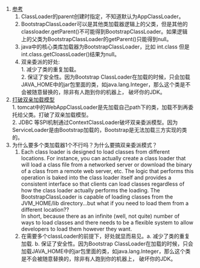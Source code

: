 1. [参考](https://blog.csdn.net/briblue/article/details/54973413)      
    1. ClassLoader的parent创建时指定，不知道默认为AppClassLoader。      
    1. BootstrapClassLoader可以是其他类加载器逻辑上的父类，但是其他的classloader.getParent()不可能得到BootstrapClassLoader。如果逻辑
    上的父类为BootstrapClassLoader的getParent()只能得到null。    
    1. java中的核心类库加载器为BootstrapClassLoader，比如 int.class 但是int.class.getCloassLoader()结果为null。     
    2. 双亲委派的好处:    
            1. 减少了类的重复加载。     
            2. 保证了安全性。因为Bootstrap ClassLoader在加载的时候，只会加载JAVA_HOME中的jar包里面的类，如java.lang.Integer，那么这个类是不会被随意替换的，除非有人跑到你的机器上， 破坏你的JDK。      
1. [打破双亲加载模型](https://www.cnblogs.com/hollischuang/p/14260801.html)     
        1. tomcat中的WebAppClassLoader是先加载自己path下的类，加载不到再委托给父类。打破了双亲加载模型。    
        2. JDBC 等SPI机制通过ContextClassLoader破坏双亲委派模型。因为ServiceLoader是由Bootstrap加载的，Bootstrap是无法加载三方实现的类的。    
1. 为什么要多个类加载器1个不行吗？为什么要搞双亲委派模式？     
    1. Each class loader is designed to load classes from different locations. For instance, you can actually create a class loader that will load a class file from a networked server or download the binary of a class from a remote web server, etc. The logic that performs this operation is baked into the class loader itself and provides a consistent interface so that clients can load classes regardless of how the class loader actually performs the loading. The BootstrapClassLoader is capable of loading classes from the JVM_HOME/lib directory...but what if you need to load them from a different location??     
In short, because there as an infinite (well, not quite) number of ways to load classes and there needs to be a flexible system to allow developers to load them however they want.
    2. 在需要多个classLoader的前提下，好处就显而易见。a. 减少了类的重复加载.  b. 保证了安全性。因为Bootstrap ClassLoader在加载的时候，只会加载JAVA_HOME中的jar包里面的类，如java.lang.Integer，那么这个类是不会被随意替换的，除非有人跑到你的机器上， 破坏你的JDK。    
 
       
